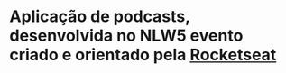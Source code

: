 #  Aplicação de podcasts, desenvolvida no NLW5 evento criado e orientado pela [Rocketseat](https://github.com/Rocketseat)


